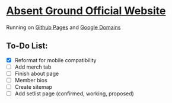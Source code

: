 # [Absent Ground Official Website](https://www.absentground.com)
Running on [Github Pages](https://pages.github.com) and [Google Domains](https://domains.google.com)
## To-Do List:
- [x] Reformat for mobile compatibility
- [ ] Add merch tab
- [ ] Finish about page
- [ ] Member bios
- [ ] Create sitemap
- [ ] Add setlist page (confirmed, working, proposed)
